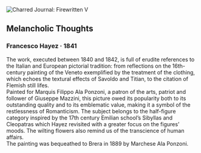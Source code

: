 <div class="artwork-of-the-day">
  <div class="container">
    <div class="img-wrapper">
      <img
        src="https://uploads3.wikiart.org/images/francesco-hayez/melancholic-thoughts-1842.jpg!Large.jpg"
        alt="Charred Journal: Firewritten V" />
    </div>
    <div class="artwork-detail">
      <div class="artwork-origin"> 
        <h2 class="artwork-name">Melancholic Thoughts</h2>
        <h3 class="artist">
          Francesco Hayez
                    ·  1841
        </h3>
      </div>
      <p class="description">
        <span class="artwork-description-text ng-binding" ng-bind-html="viewModel.ArtworkOfTheDay.Description | unsafe">The work, executed between 1840 and 1842, is full of erudite references to the Italian and European pictorial tradition: from reflections on the 16th-century painting of the Veneto exemplified by the treatment of the clothing, which echoes the textural effects of Savoldo and Titian, to the citation of Flemish still lifes.<br>Painted for Marquis Filippo Ala Ponzoni, a patron of the arts, patriot and follower of Giuseppe Mazzini, this picture owed its popularity both to its outstanding quality and to its emblematic value, making it a symbol of the restlessness of Romanticism. The subject belongs to the half-figure category inspired by the 17th century Emilian school’s Sibyllas and Cleopatras which Hayez revisited with a greater focus on the figures’ moods. The wilting flowers also remind us of the transcience of human affairs.<br>The painting was bequeathed to Brera in 1889 by Marchese Ala Ponzoni.</span>
                        <div class="text-shadow-container" ng-show="showShadow" style=""></div>
      </p>
    </div>
  </div>

</div>
